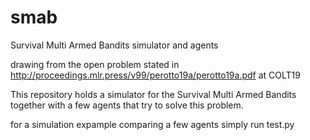 # smab
Survival Multi Armed Bandits simulator and agents

drawing from the open problem stated in
http://proceedings.mlr.press/v99/perotto19a/perotto19a.pdf at COLT19

This repository holds a simulator for the Survival Multi Armed Bandits together with a few agents that try to solve this problem.

for a simulation expample comparing a few agents simply run test.py

